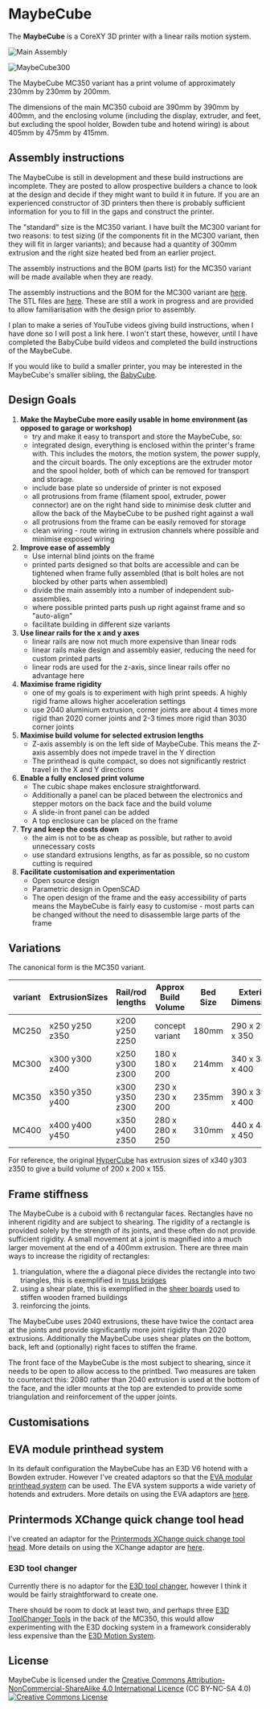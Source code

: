 # MaybeCube

The **MaybeCube** is a CoreXY 3D printer with a linear rails motion system.

![Main Assembly](MC300/assemblies/main_assembled.png)

![MaybeCube300](pictures/maybecube300_1000.jpg)

The MaybeCube MC350 variant has a print volume of approximately 230mm by 230mm by 200mm.

The dimensions of the main MC350 cuboid are 390mm by 390mm by 400mm, and the enclosing volume (including the display, extruder, and feet, but excluding the spool holder, Bowden tube and hotend wiring) is about 405mm by 475mm by 415mm.

## Assembly instructions

The MaybeCube is still in development and these build instructions are incomplete. They are posted to allow prospective
builders a chance to look at the design and decide if they might want to build it in future. If you are an experienced constructor of 3D printers then there is probably sufficient information for you to fill in the gaps and construct the printer.

The "standard" size is the MC350 variant. I have built the MC300 variant for two reasons: to test sizing (if the components fit in the MC300 variant, then they will fit in larger variants); and because had a quantity of 300mm extrusion and the right size heated bed from an earlier project.

The assembly instructions and the BOM (parts list) for the MC350 variant will be made available when they are ready.

The assembly instructions and the BOM for the MC300 variant are [here](MC300/readme.md). The STL files are [here](MC300/stls). These are still a work in progress and are provided to allow familiarisation with the design prior to assembly.

I plan to make a series of YouTube videos giving build instructions, when I have done so I will post a link here. I won't start these, however, until I have completed the BabyCube build videos and completed the build instructions of the MaybeCube.

If you would like to build a smaller printer, you may be interested in the MaybeCube's smaller sibling, the [BabyCube](https://github.com/martinbudden/BabyCube).

## Design Goals

1. **Make the MaybeCube more easily usable in home environment (as opposed to garage or workshop)**
     * try and make it easy to transport and store the MaybeCube, so:
     * integrated design, everything is enclosed within the printer's frame with. This includes the motors,
       the motion system, the power supply, and the circuit boards. The only exceptions are the
       extruder motor and the spool holder, both of which can be removed for transport and storage.
     * include base plate so underside of printer is not exposed
     * all protrusions from frame (filament spool, extruder, power connector) are on the right hand side to minimise desk clutter
       and allow the back of the MaybeCube to be pushed right against a wall
     * all protrusions from the frame can be easily removed for storage
     * clean wiring - route wiring in extrusion channels where possible and minimise exposed wiring
2. **Improve ease of assembly**
     * Use internal blind joints on the frame
     * printed parts designed so that bolts are accessible and can be tightened when frame fully assembled (that is bolt holes are not blocked by other parts when assembled)
     * divide the main assembly into a number of independent sub-assemblies.
     * where possible printed parts push up right against frame and so "auto-align"
     * facilitate building in different size variants
3. **Use linear rails for the x and y axes**
     * linear rails are now not much more expensive than linear rods
     * linear rails make design and assembly easier, reducing the need for custom printed parts
     * linear rods are used for the z-axis, since linear rails offer no advantage here
4. **Maximise frame rigidity**
     * one of my goals is to experiment with high print speeds. A highly rigid frame allows higher acceleration settings
     * use 2040 aluminium extrusion, corner joints are about 4 times more rigid than 2020 corner joints and 2-3 times more rigid than 3030 corner joints
5. **Maximise build volume for selected extrusion lengths**
     * Z-axis assembly is on the left side of MaybeCube. This means the Z-axis assembly does not impede travel in the Y direction
     * The printhead is quite compact, so does not significantly restrict travel in the X and Y directions
6. **Enable a fully enclosed print volume**
     * The cubic shape makes enclosure straightforward.
     * Additionally a panel can be placed between the electronics and stepper motors on the back face and the build volume
     * A slide-in front panel can be added
     * A top enclosure can be placed on the frame
7. **Try and keep the costs down**
     * the aim is not to be as cheap as possible, but rather to avoid unnecessary costs
     * use standard extrusions lengths, as far as possible, so no custom cutting is required
8. **Facilitate customisation and experimentation**
     * Open source design
     * Parametric design in OpenSCAD
     * The open design of the frame and the easy accessibility of parts means the MaybeCube is fairly easy to customise - most parts can be changed without the need to disassemble large parts of the frame

## Variations

The canonical form is the MC350 variant.

 variant | ExtrusionSizes | Rail/rod lengths | Approx Build Volume | Bed Size   | Exterior Dimensions
 --------| -------------- | ---------------- | ------------------- | ---------- | -------------------
 MC250   | x250 y250 z350 | x200 y250 z250   | concept variant     | 180mm      | 290 x 290 x 350
 MC300   | x300 y300 z400 | x250 y300 z300   | 180 x 180 x 200     | 214mm      | 340 x 340 x 400
 MC350   | x350 y350 y400 | x300 y350 z300   | 230 x 230 x 200     | 235mm      | 390 x 390 x 400
 MC400   | x400 y400 y450 | x350 y400 z350   | 280 x 280 x 250     | 310mm      | 440 x 440 x 450

 For reference, the original [HyperCube](https://www.thingiverse.com/thing:1752766) has extrusion sizes of x340 y303 z350 to give a build volume of 200 x 200 x 155.

## Frame stiffness

The MaybeCube is a cuboid with 6 rectangular faces. Rectangles have no inherent rigidity and are subject to shearing. The rigidity of a rectangle is provided solely by the strength of its joints, and these often do not provide sufficient rigidity.
A small movement at a joint is magnified into a much larger movement at the end of a 400mm extrusion.
There are three main ways to increase the rigidity of rectangles:

1. triangulation, where the a diagonal piece divides the rectangle into two triangles, this is exemplified in [truss bridges](https://en.wikipedia.org/wiki/Truss_bridge)
2. using a shear plate, this is exemplified in the [sheer boards](https://en.wikipedia.org/wiki/Shear_wall) used to stiffen wooden framed buildings
3. reinforcing the joints.

The MaybeCube uses 2040 extrusions, these have twice the contact area at the joints and provide significantly more joint rigidity than 2020 extrusions. Additionally the MaybeCube uses shear plates on the bottom, back, left and (optionally) right faces to stiffen the frame.

The front face of the MaybeCube is the most subject to shearing, since it needs to be open to allow access to the printbed. Two measures are taken to counteract this: 2080 rather than 2040 extrusion is used at the bottom of the face, and the idler mounts at the top are extended to provide some triangulation and reinforcement of the upper joints.

## Customisations

## EVA module printhead system

In its default configuration the MaybeCube has an E3D V6 hotend with a Bowden extruder. However I've created adaptors
so that the [EVA modular printhead system](https://main.eva-3d.page) can be used. The EVA system supports a wide variety
of hotends and extruders. More details on using the EVA adaptors are [here](https://github.com/martinbudden/MaybeCube/tree/main/EVA).

## Printermods XChange quick change tool head

I've created an adaptor for the
[Printermods XChange quick change tool head](https://www.kickstarter.com/projects/printermods/xchange-v10-hot-swap-tool-changing-for-every-3d-printer).
More details on using the XChange adaptor are [here](https://github.com/martinbudden/MaybeCube/tree/main/XChange).

### E3D tool changer

Currently there is no adaptor for the  [E3D tool changer](https://e3d-online.com/pages/toolchanger), however I think it would be fairly straightforward to create one.

There should be room to dock at least two, and perhaps three [E3D ToolChanger Tools](https://e3d-online.com/products/toolchanger-tools) in the back of the MC350, this would allow experimenting with the E3D docking system in a framework
considerably less expensive than the [E3D Motion System](https://e3d-online.com/products/e3d-motion-system).

## License

MaybeCube is licensed under the [Creative Commons Attribution-NonCommercial-ShareAlike 4.0 International Licence](https://creativecommons.org/licenses/by-nc-sa/4.0/)
(CC BY-NC-SA 4.0)<br />
<a rel="license" href="http://creativecommons.org/licenses/by-nc-sa/4.0/">
<img alt="Creative Commons License" style="border-width:0" src="https://i.creativecommons.org/l/by-nc-sa/4.0/88x31.png" />
</a>
